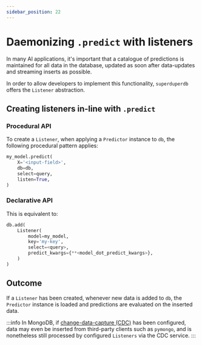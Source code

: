```yaml
---
sidebar_position: 22
---
```


# Daemonizing `.predict` with listeners

In many AI applications, it's important that a catalogue of predictions is maintained for 
all data in the database, updated as soon after data-updates and streaming inserts as possible.

In order to allow developers to implement this functionality, `superduperdb` offers
the `Listener` abstraction.

## Creating listeners in-line with `.predict`

### Procedural API

To create a `Listener`, when applying a `Predictor` instance to `db`, the following 
procedural pattern applies:

```python
my_model.predict(
    X='<input-field>',
    db=db,
    select=query,
    listen=True,
)
```

### Declarative API

This is equivalent to:

```python
db.add(
    Listener(
        model=my_model,
        key='my-key',
        select=<query>,
        predict_kwargs={**<model_dot_predict_kwargs>},
    )
)
```

## Outcome

If a `Listener` has been created, whenever new data is added to `db`, 
the `Predictor` instance is loaded and predictions are evaluated on the inserted data.

:::info
In MongoDB, if [change-data-capture (CDC)](../production/change_data_capture.md) has been configured, 
data may even be inserted from third-party clients such as `pymongo`, and is nonetheless still processed
by configured `Listeners` via the CDC service.
:::